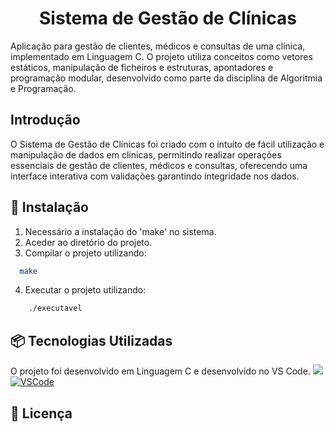  <h1 align="center">Sistema de Gestão de Clínicas</h1>
Aplicação para gestão de clientes, médicos e consultas de uma clínica, implementado em Linguagem C. O projeto utiliza conceitos como vetores estáticos, manipulação de ficheiros e estruturas, apontadores e programação modular, desenvolvido como parte da disciplina de Algoritmia e Programação.

## Introdução 
O Sistema de Gestão de Clínicas foi criado com o intuito de fácil utilização e manipulação de dados em clínicas, permitindo realizar operações essenciais de gestão de clientes, médicos e consultas, oferecendo uma interface interativa com validações garantindo integridade nos dados.

## 🔨 Instalação
1. Necessário a instalação do 'make' no sistema.
2. Aceder ao diretório do projeto.
3. Compilar o projeto utilizando:
  ```bash
    make
```
4. Executar o projeto utilizando:
```bash
    ./executavel
```

## 📦 Tecnologias Utilizadas
O projeto foi desenvolvido em Linguagem C e desenvolvido no VS Code.
[![ ][C-shield]][C-url]
[![VSCode][VSCode-shield]][VSCode-url]

## 📄 Licença


[C-shield]: https://img.shields.io/badge/C-00599C?style=for-the-badge&logo=c&logoColor=white
[C-url]: https://www.cprogramming.com/
[VSCode-shield]: https://img.shields.io/badge/Editor-VSCode-blue?logo=visual-studio-code&logoColor=white
[VSCode-url]: https://code.visualstudio.com/
